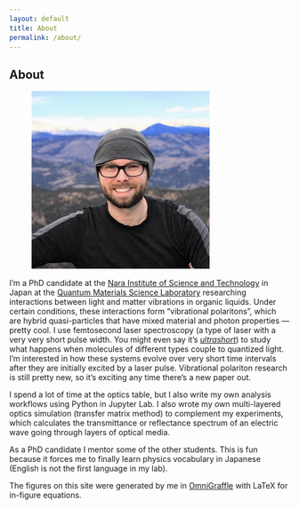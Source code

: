 ```yaml
---
layout: default
title: About
permalink: /about/
---
```


## About

<figure class="right">
    <img src="/assets/images/about/small-profile.jpg" alt="Garrek Stemo"/>
</figure>


I’m a PhD candidate at the [Nara Institute of Science and Technology](https://www.naist.jp/en) in Japan at the [Quantum Materials Science Laboratory](https://mswebs.naist.jp/LABs/optics/) researching interactions between light and matter vibrations in organic liquids. Under certain conditions, these interactions form “vibrational polaritons”, which are hybrid quasi-particles that have mixed material and photon properties — pretty cool. I use femtosecond laser spectroscopy (a type of laser with a very very short pulse width. You might even say it’s *[ultrashort](https://en.wikipedia.org/wiki/Ultrashort_pulse)*) to study what happens when molecules of different types couple to quantized light. I’m interested in how these systems evolve over very short time intervals after they are initially excited by a laser pulse. Vibrational polariton research is still pretty new, so it’s exciting any time there’s a new paper out.

I spend a lot of time at the optics table, but I also write my own analysis workflows using Python in Jupyter Lab. I also wrote my own multi-layered optics simulation (transfer matrix method) to complement my experiments, which calculates the transmittance or reflectance spectrum of an electric wave going through layers of optical media.

As a PhD candidate I mentor some of the other students. This is fun because it forces me to finally learn physics vocabulary in Japanese (English is not the first language in my lab).

The figures on this site were generated by me in [OmniGraffle](https://www.omnigroup.com/omnigraffle/) with LaTeX for in-figure equations.
